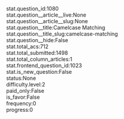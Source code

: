stat.question_id:1080  
stat.question__article__live:None  
stat.question__article__slug:None  
stat.question__title:Camelcase Matching  
stat.question__title_slug:camelcase-matching  
stat.question__hide:False  
stat.total_acs:712  
stat.total_submitted:1498  
stat.total_column_articles:1  
stat.frontend_question_id:1023  
stat.is_new_question:False  
status:None  
difficulty.level:2  
paid_only:False  
is_favor:False  
frequency:0  
progress:0  
